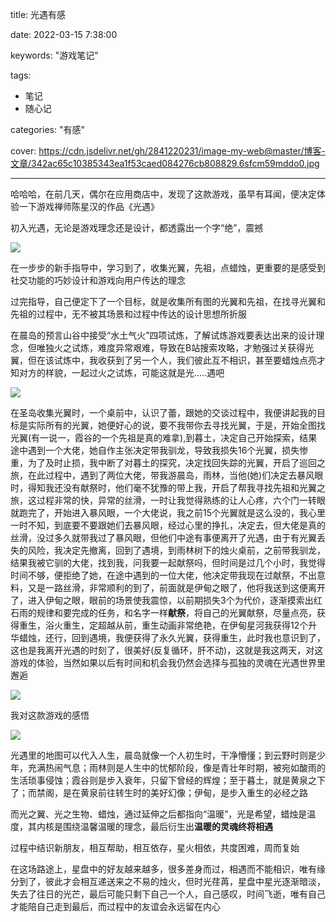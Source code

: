 title: 光遇有感

date: 2022-03-15 7:38:00

keywords: "游戏笔记"

tags: 

- 笔记
- 随心记

categories: "有感"


cover: https://cdn.jsdelivr.net/gh/2841220231/image-my-web@master/博客-文章/342ac65c10385343ea1f53caed084276cb808829.6sfcm59mddo0.jpg

---

哈哈哈，在前几天，偶尔在应用商店中，发现了这款游戏，虽早有耳闻，便决定体验一下游戏禅师陈星汉的作品《光遇》

初入光遇，无论是游戏理念还是设计，都透露出一个字“绝”，震撼

![](https://cdn.jsdelivr.net/gh/2841220231/image-my-web@master/博客-文章/src=http___c-ssl.5sofby6055o0.jpg)

在一步步的新手指导中，学习到了，收集光翼，先祖，点蜡烛，更重要的是感受到社交功能的巧妙设计和游戏向用户传达的理念

过完指导，自己便定下了一个目标，就是收集所有图的光翼和先祖，在找寻光翼和先祖的过程中，无不被其场景和过程中传达的设计思想所折服

在晨岛的预言山谷中接受“水土气火”四项试炼，了解试炼游戏要表达出来的设计理念，但唯独火之试炼，难度异常艰难，导致在B站搜索攻略，才勉强过关获得光翼，但在该试炼中，我收获到了另一个人，我们彼此互不相识，甚至要蜡烛点亮才知对方的样貌，一起过火之试炼，可能这就是光.....遇吧

![](https://cdn.jsdelivr.net/gh/2841220231/image-my-web@master/博客-文章/微信图片_20220317204015.72n7mobvknk0.jpg)

在圣岛收集光翼时，一个桌前中，认识了蕾，跟她的交谈过程中，我便讲起我的目标是实际所有的光翼，她便好心的说，要不我带你去寻找光翼，于是，开始全图找光翼(有一说一，霞谷的一个先祖是真的难拿),到暮土，决定自己开始探索，结果途中遇到一个大佬，她自作主张决定带我驯龙，导致我损失16个光翼，损失惨重，为了及时止损，我中断了对暮土的探究，决定找回失踪的光翼，开启了巡回之旅，在此过程中，遇到了两位大佬，带我游晨岛，雨林，当他(她)们决定去暴风眼时，得知我还没有献祭时，他们毫不犹豫的带上我，开启了帮我寻找先祖和光翼之旅，这过程非常的快，异常的丝滑，一时让我觉得熟练的让人心疼，六个门一转眼就跑完了，开始进入暴风眼，一个大佬说，我之前15个光翼就是这么没的，我心里一时不知，到底要不要跟她们去暴风眼，经过心里的挣扎，决定去，但大佬是真的丝滑，没过多久就带我过了暴风眼，但他们中途有事便离开了光遇，由于有光翼丢失的风险，我决定先撤离，回到了遇境，到雨林树下的烛火桌前，之前带我驯龙，结果我被它驯的大佬，找到我，问我要一起献祭吗，但时间是过几个小时，我觉得时间不够，便拒绝了她，在途中遇到的一位大佬，他决定带我现在过献祭，不出意料，又是一路丝滑，非常顺利的到了，前面就是伊甸之眼了，他将我送到这便离开了，进入伊甸之眼，眼前的场景使我震惊，以前期损失3个为代价，逐渐摸索出红石雨的规律和要完成的任务，和名字一样**献祭**，将自己的光翼献祭，尽量点亮，获得重生，浴火重生，定超越从前，重生动画非常绝艳，在伊甸星河我获得12个升华蜡烛，还行，回到遇境，我便获得了永久光翼，获得重生，此时我也意识到了，这也是我离开光遇的时刻了，很美好(反复循环，肝不动)，这就是我这两天，对这游戏的体验，当然如果以后有时间和机会我仍然会选择与孤独的灵魂在光遇世界里邂逅

![](https://cdn.jsdelivr.net/gh/2841220231/image-my-web@master/博客-文章/微信图片_20220317203437.168eczlb3u80.jpg)

我对这款游戏的感悟

![](https://cdn.jsdelivr.net/gh/2841220231/image-my-web@master/博客-文章/src=http___c-ssl.1b07vax9wekg.jpg)

光遇里的地图可以代入人生，晨岛就像一个人初生时，干净懵懂；到云野时则是少年，充满热闹气息；雨林则是人生中的忧郁阶段，像是青壮年时期，被宛如酸雨的生活琐事侵蚀；霞谷则是步入衰年，只留下曾经的辉煌；至于暮土，就是黄泉之下了；而禁阁，是在黄泉前往转生时的美好幻像；伊甸，是步入重生的必经之路

而光之翼、光之生物、蜡烛，通过延伸之后都指向“温暖”，光是希望，蜡烛是温度，其内核是围绕温馨温暖的理念，最后衍生出**温暖的灵魂终将相遇**

过程中结识新朋友，相互帮助，相互依存，星火相依，共度困难，周而复始

在这场路途上，星盘中的好友越来越多，很多差身而过，相遇而不能相识，唯有缘分到了，彼此才会相互递送来之不易的烛火，但时光荏苒，星盘中星光逐渐暗淡，失去了往日的光芒，最后可能只剩下自己一个人，自己感叹，时间飞逝，唯有自己才能陪自己走到最后，而过程中的友谊会永远留在内心
